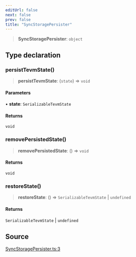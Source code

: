 ```yaml
---
editUrl: false
next: false
prev: false
title: "SyncStoragePersister"
---
```


> **SyncStoragePersister**: `object`

## Type declaration

### persistTevmState()

> **persistTevmState**: (`state`) => `void`

#### Parameters

• **state**: `SerializableTevmState`

#### Returns

`void`

### removePersistedState()

> **removePersistedState**: () => `void`

#### Returns

`void`

### restoreState()

> **restoreState**: () => `SerializableTevmState` \| `undefined`

#### Returns

`SerializableTevmState` \| `undefined`

## Source

[SyncStoragePersister.ts:3](https://github.com/evmts/tevm-monorepo/blob/main/packages/sync-storage-persister/src/SyncStoragePersister.ts#L3)
